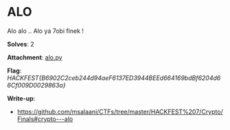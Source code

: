 # ALO

Alo alo .. Alo ya 7obi finek !

**Solves**: 2

**Attachment**: [alo.py](alo.py)

**Flag**:  *HACKFEST{B6902C2ceb244d94aeF6137ED3944BEEd664169bdBf6204d66Cf009D0029863a}*

**Write-up**:
- https://github.com/msalaani/CTFs/tree/master/HACKFEST%207/Crypto/Finals#crypto---alo
